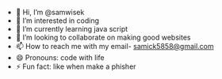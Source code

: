 - 👋 Hi, I’m @samwisek
- 👀 I’m interested in coding
- 🌱 I’m currently learning java script
- 💞️ I’m looking to collaborate on making good websites
- 📫 How to reach me with my email- samick5858@gmail.com
- 😄 Pronouns: code with life
- ⚡ Fun fact: like when make a phisher

<!---
samwisek/samwisek is a ✨ special ✨ repository because its `sam.sm` (this file) appears on your GitHub profile.
You can click the Preview link to take a look at your changes.
--->
